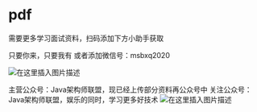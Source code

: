 # pdf

需要更多学习面试资料，扫码添加下方小助手获取

只要你来，只要我有
或者添加微信号：msbxq2020

![在这里插入图片描述](https://img-blog.csdnimg.cn/20200616202851719.jpg?x-oss-process=image/watermark,type_ZmFuZ3poZW5naGVpdGk,shadow_10,text_aHR0cHM6Ly9ibG9nLmNzZG4ubmV0L3dlaXhpbl80Mjg2NDkwNQ==,size_16,color_FFFFFF,t_70)


主营公众号：Java架构师联盟，现已经上传部分资料再公众号中
关注公众号：Java架构师联盟，娱乐的同时，学习更多好技术
![在这里插入图片描述](https://img-blog.csdnimg.cn/20200617162745709.png?x-oss-process=image/watermark,type_ZmFuZ3poZW5naGVpdGk,shadow_10,text_aHR0cHM6Ly9ibG9nLmNzZG4ubmV0L3dlaXhpbl80Mjg2NDkwNQ==,size_16,color_FFFFFF,t_70)

